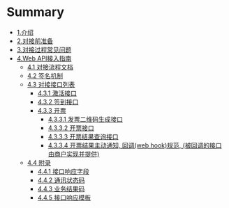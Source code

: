 # Summary
* [1.介绍](README.md)
* [2.对接前准备](bussiness.md)
* [3.对接过程常见问题](Q&A-技术.md)
* [4.Web API接入指南]()
    * [4.1 对接流程文档](api/apiflow.md)
    * [4.2 签名机制](api/sign.md)
    * [4.3 对接接口列表]()
       * [4.3.1 激活接口](api/interface/activate.md)
       * [4.3.2 签到接口](api/interface/checkin.md)
       * [4.3.3 开票](api/interface/invoice.md)
          * [4.3.3.1 发票二维码生成接口]()
          * [4.3.3.2 开票接口]()
          * [4.3.3.3 开票结果查询接口]()
          * [4.3.3.4 开票结果主动通知, 回调(web hook)规范, (被回调的接口由商户实现并提供)]()
    * [4.4 附录]()                 
       * [4.4.1 接口响应字段](api/annex/responseParams.md)
       * [4.4.2 通讯状态码](api/annex/responseCode.md)
       * [4.4.3 业务结果码](api/annex/resultCode.md)
       * [4.4.5 接口响应模板](api/annex/responseExample.md)
    
    
   

